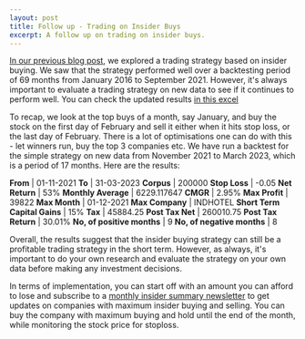 ```yaml
---
layout: post
title: Follow up - Trading on Insider Buys
excerpt: A follow up on trading on insider buys.
---
```


<a target="_blank" href="https://blog.vikhed.in/insider-buy-trading/">In our previous blog post</a>, we explored a trading strategy based on insider buying. We saw that the strategy performed well over a backtesting period of 69 months from January 2016 to September 2021. However, it's always important to evaluate a trading strategy on new data to see if it continues to perform well. You can check the updated results <a target="_blank" href="https://docs.google.com/spreadsheets/d/1xtWw99OCv7bAe1NdQNfGYB0Nir4rK8oo/edit#gid=1574867501">in this excel</a>

To recap, we look at the top buys of a month, say January, and buy the stock on the first day of February and sell it either when it hits stop loss, or the last day of February. There is a lot of optimisations one can do with this - let winners run, buy the top 3 companies etc. We have run a backtest for the simple strategy on new data from November 2021 to March 2023, which is a period of 17 months. Here are the results:

**From**						|	01-11-2021
**To**							|	31-03-2023
**Corpus**						|	200000
**Stop Loss**					|	-0.05
**Net Return**					|	53%
**Monthly Average**				|	6229.117647
**CMGR**						|	2.95%
**Max Profit**					|	39822
**Max Month**					|	01-12-2021
**Max Company**					|	INDHOTEL
**Short Term Capital Gains**	|	15%
**Tax**							|	45884.25
**Post Tax Net**				|	260010.75
**Post Tax Return**				|	30.01%
**No, of positive months**		|	9
**No, of negative months**		|	8


Overall, the results suggest that the insider buying strategy can still be a profitable trading strategy in the short term. However, as always, it's important to do your own research and evaluate the strategy on your own data before making any investment decisions.

In terms of implementation, you can start off with an amount you can afford to lose and subscribe to a <a target="_blank" href="https://vikhed.in/insider-summary">monthly insider summary newsletter</a> to get updates on companies with maximum insider buying and selling. You can buy the company with maximum buying and hold until the end of the month, while monitoring the stock price for stoploss.